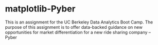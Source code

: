 # matplotlib-Pyber

This is an assignment for the UC Berkeley Data Analytics Boot Camp. The purpose of this assignment is to offer data-backed guidance on new opportunities for market differentiation for a new ride sharing company – Pyber